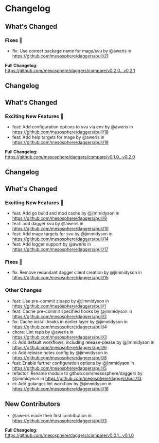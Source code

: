 # Changelog

<!-- Release notes generated using configuration in .github/release.yaml at main -->

## What's Changed
### Fixes 🔧
* fix: Use correct package name for mage/svu by @aweris in https://github.com/mesosphere/daggers/pull/21


**Full Changelog**: https://github.com/mesosphere/daggers/compare/v0.2.0...v0.2.1

## Changelog

<!-- Release notes generated using configuration in .github/release.yaml at main -->

## What's Changed
### Exciting New Features 🎉
* feat: Add configuration options to svu via env by @aweris in https://github.com/mesosphere/daggers/pull/18
* feat: Add help targets for mage by @aweris in https://github.com/mesosphere/daggers/pull/19


**Full Changelog**: https://github.com/mesosphere/daggers/compare/v0.1.0...v0.2.0

## Changelog

<!-- Release notes generated using configuration in .github/release.yaml at main -->

## What's Changed
### Exciting New Features 🎉
* feat: Add go build and mod cache by @jimmidyson in https://github.com/mesosphere/daggers/pull/9
* feat: add dagger svu by @aweris in https://github.com/mesosphere/daggers/pull/10
* feat: Add mage targets for svu by @jimmidyson in https://github.com/mesosphere/daggers/pull/14
* feat: Add logger support by @aweris in https://github.com/mesosphere/daggers/pull/17
### Fixes 🔧
* fix: Remove redundant dagger client creation by @jimmidyson in https://github.com/mesosphere/daggers/pull/15
### Other Changes
* feat: Use pre-commit zipapp by @jimmidyson in https://github.com/mesosphere/daggers/pull/1
* feat: Cache pre-commit specified hooks by @jimmidyson in https://github.com/mesosphere/daggers/pull/2
* fix: Cache install hooks in earlier layer by @jimmidyson in https://github.com/mesosphere/daggers/pull/4
* chore: Lint repo by @aweris in https://github.com/mesosphere/daggers/pull/3
* ci: Add default workflows, including release-please by @jimmidyson in https://github.com/mesosphere/daggers/pull/6
* ci: Add release notes config by @jimmidyson in https://github.com/mesosphere/daggers/pull/8
* feat: Enable further configuration options by @jimmidyson in https://github.com/mesosphere/daggers/pull/5
* refactor: Rename module to github.com/mesosphere/daggers by @jimmidyson in https://github.com/mesosphere/daggers/pull/13
* ci: Add golangci-lint workflow by @jimmidyson in https://github.com/mesosphere/daggers/pull/16

## New Contributors
* @aweris made their first contribution in https://github.com/mesosphere/daggers/pull/3

**Full Changelog**: https://github.com/mesosphere/daggers/compare/v0.0.1...v0.1.0
